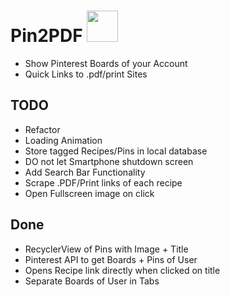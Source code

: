 # Pin2PDF <img src="/assets/pin2pdf_logo.png" height="50"> 

* Show Pinterest Boards of your Account
* Quick Links to .pdf/print Sites


## TODO
* Refactor
* Loading Animation
* Store tagged Recipes/Pins in local database
* DO not let Smartphone shutdown screen
* Add Search Bar Functionality
* Scrape .PDF/Print links of each recipe
* Open Fullscreen image on click

## Done
* RecyclerView of Pins with Image + Title
* Pinterest API to get Boards + Pins of User
* Opens Recipe link directly when clicked on title
* Separate Boards of User in Tabs

